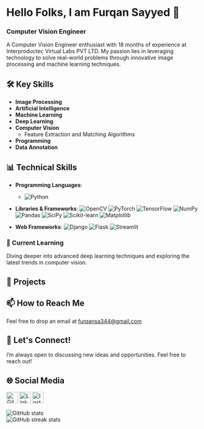 # Hello Folks, I am Furqan Sayyed 👋
### Computer Vision Engineer 

A Computer Vision Engineer enthusiast with 18 months of experience at Interproductec Virtual Labs PVT LTD. My passion lies in leveraging technology to solve real-world problems through innovative image processing and machine learning techniques.

## 🛠️ Key Skills  
- **Image Processing** 
- **Artificial Intelligence**
- **Machine Learning**
- **Deep Learning** 
- **Computer Vision**
  - Feature Extraction and Matching Algorithms
- **Programming**
- **Data Annotation**

## 📊 Technical Skills

- **Programming Languages**: 
  - ![Python](https://img.shields.io/badge/-Python-3776AB?style=flat&logo=python&logoColor=white)
  
- **Libraries & Frameworks**:
  ![OpenCV](https://img.shields.io/badge/-OpenCV-5C3EE8?style=flat&logo=opencv&logoColor=white) ![PyTorch](https://img.shields.io/badge/-PyTorch-EE4C2C?style=flat&logo=pytorch&logoColor=white) ![TensorFlow](https://img.shields.io/badge/-TensorFlow-FF6F00?style=flat&logo=tensorflow&logoColor=white) ![NumPy](https://img.shields.io/badge/-NumPy-013243?style=flat&logo=numpy&logoColor=white) ![Pandas](https://img.shields.io/badge/-Pandas-150458?style=flat&logo=pandas&logoColor=white) ![SciPy](https://img.shields.io/badge/-SciPy-8CAAE4?style=flat&logo=scipy&logoColor=white) ![Scikit-learn](https://img.shields.io/badge/-Scikit%20Learn-F7931E?style=flat&logo=scikit-learn&logoColor=white) ![Matplotlib](https://img.shields.io/badge/-Matplotlib-003B57?style=flat&logo=matplotlib&logoColor=white)

- **Web Frameworks**:
  ![Django](https://img.shields.io/badge/django-%23092E20.svg?style=for-the-badge&logo=django&logoColor=white) ![Flask](https://img.shields.io/badge/flask-%23000.svg?style=for-the-badge&logo=flask&logoColor=white) ![Streamlit](https://img.shields.io/badge/Streamlit-%23FE4B4B.svg?style=for-the-badge&logo=streamlit&logoColor=white)

### 🌱 Current Learning
Diving deeper into advanced deep learning techniques and exploring the latest trends in computer vision.

## 📂 Projects

## 📫 How to Reach Me
Feel free to drop an email at [furqansa344@gmail.com](mailto:furqansa344@gmail.com) 

## 🤝 Let's Connect!
I’m always open to discussing new ideas and opportunities. Feel free to reach out!

## 🌐 Social Media
<a href="https://github.com/04092000f" target="_blank"><img src="https://cdn.jsdelivr.net/npm/simple-icons@3.0.1/icons/github.svg" alt="GitHub" height="30"></a>
<a href="https://www.linkedin.com/in/sayyed-furqan-hussain-6b31071a6/" target="_blank"><img src="https://cdn.jsdelivr.net/npm/simple-icons@3.0.1/icons/linkedin.svg" alt="LinkedIn" height="30"></a>
<a href="https://www.instagram.com/04092000f/" target="_blank"><img src="https://cdn.jsdelivr.net/npm/simple-icons@3.0.1/icons/instagram.svg" alt="Instagram" height="30"></a>

![GitHub stats](https://github-readme-stats.vercel.app/api?username=04092000f&show_icons=true)  
![GitHub streak stats](https://streak-stats.demolab.com/?user=04092000f)  
